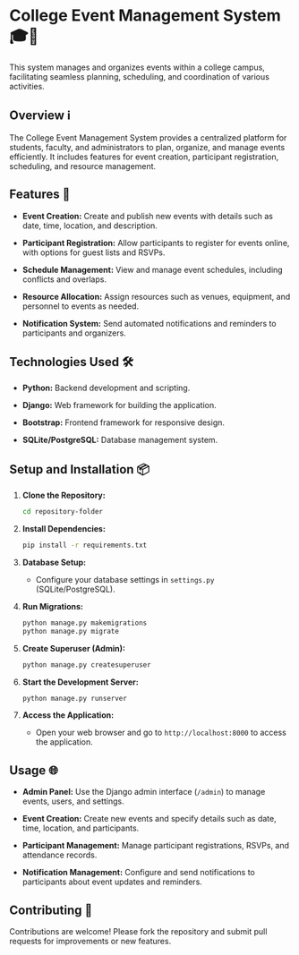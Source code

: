 # College Event Management System 🎓🎉

This system manages and organizes events within a college campus, facilitating seamless planning, scheduling, and coordination of various activities.

## Overview ℹ️

The College Event Management System provides a centralized platform for students, faculty, and administrators to plan, organize, and manage events efficiently. It includes features for event creation, participant registration, scheduling, and resource management.

## Features 🚀

- **Event Creation:** Create and publish new events with details such as date, time, location, and description.
  
- **Participant Registration:** Allow participants to register for events online, with options for guest lists and RSVPs.
  
- **Schedule Management:** View and manage event schedules, including conflicts and overlaps.
  
- **Resource Allocation:** Assign resources such as venues, equipment, and personnel to events as needed.
  
- **Notification System:** Send automated notifications and reminders to participants and organizers.

## Technologies Used 🛠️

- **Python:** Backend development and scripting.
  
- **Django:** Web framework for building the application.
  
- **Bootstrap:** Frontend framework for responsive design.
  
- **SQLite/PostgreSQL:** Database management system.

## Setup and Installation 📦

1. **Clone the Repository:**
   ```bash
   cd repository-folder
   ```

2. **Install Dependencies:**
   ```bash
   pip install -r requirements.txt
   ```

3. **Database Setup:**
   - Configure your database settings in `settings.py` (SQLite/PostgreSQL).

4. **Run Migrations:**
   ```bash
   python manage.py makemigrations
   python manage.py migrate
   ```

5. **Create Superuser (Admin):**
   ```bash
   python manage.py createsuperuser
   ```

6. **Start the Development Server:**
   ```bash
   python manage.py runserver
   ```

7. **Access the Application:**
   - Open your web browser and go to `http://localhost:8000` to access the application.

## Usage 🌐

- **Admin Panel:** Use the Django admin interface (`/admin`) to manage events, users, and settings.
  
- **Event Creation:** Create new events and specify details such as date, time, location, and participants.
  
- **Participant Management:** Manage participant registrations, RSVPs, and attendance records.
  
- **Notification Management:** Configure and send notifications to participants about event updates and reminders.

## Contributing 🤝

Contributions are welcome! Please fork the repository and submit pull requests for improvements or new features.
